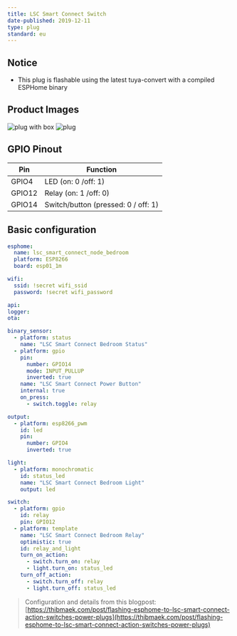 ```yaml
---
title: LSC Smart Connect Switch
date-published: 2019-12-11
type: plug
standard: eu
---
```


## Notice

- This plug is flashable using the latest tuya-convert with a compiled ESPHome binary

## Product Images

![plug with box](https://www.action.com/globalassets/cmsarticleimages/79/77/2578677_8712879142799-111.png?preset=mediaSliderImageLargeHD)
![plug](https://www.action.com/globalassets/cmsarticleimages/79/78/2578677_8712879142799-110_02.png?preset=mediaSliderImageLargeHD)

## GPIO Pinout

| Pin     | Function                            |
|---------|-------------------------------------|
| GPIO4   | LED (on: 0 /off: 1)                 |
| GPIO12  | Relay (on: 1 /off: 0)               |
| GPIO14  | Switch/button (pressed: 0 / off: 1) |

## Basic configuration

```yml
esphome:
  name: lsc_smart_connect_node_bedroom
  platform: ESP8266
  board: esp01_1m

wifi:
  ssid: !secret wifi_ssid
  password: !secret wifi_password

api:
logger:
ota:

binary_sensor:
  - platform: status
    name: "LSC Smart Connect Bedroom Status"
  - platform: gpio
    pin:
      number: GPIO14
      mode: INPUT_PULLUP
      inverted: true
    name: "LSC Smart Connect Power Button"
    internal: true
    on_press:
      - switch.toggle: relay

output:
  - platform: esp8266_pwm
    id: led
    pin:
      number: GPIO4
      inverted: true

light:
  - platform: monochromatic
    id: status_led
    name: "LSC Smart Connect Bedroom Light"
    output: led

switch:
  - platform: gpio
    id: relay
    pin: GPIO12
  - platform: template
    name: "LSC Smart Connect Bedroom Relay"
    optimistic: true
    id: relay_and_light
    turn_on_action:
      - switch.turn_on: relay
      - light.turn_on: status_led
    turn_off_action:
      - switch.turn_off: relay
      - light.turn_off: status_led
```

> Configuration and details from this blogpost: [https://thibmaek.com/post/flashing-esphome-to-lsc-smart-connect-action-switches-power-plugs](https://thibmaek.com/post/flashing-esphome-to-lsc-smart-connect-action-switches-power-plugs)

